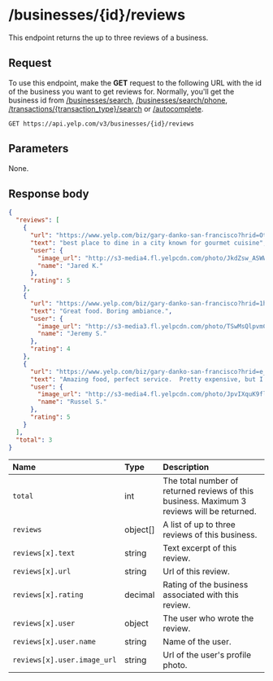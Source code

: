 # /businesses/{id}/reviews
This endpoint returns the up to three reviews of a business.

## Request

To use this endpoint, make the **GET** request to the following URL with the id of the business you want to get reviews for. Normally, you'll get the business id from [/businesses/search](businesses-search.md), [/businesses/search/phone](businesses-phone-search.md), [/transactions/{transaction_type}/search](businesses-transaction-search.md) or [/autocomplete](autocomplete.md).

```
GET https://api.yelp.com/v3/businesses/{id}/reviews
```

## Parameters

None.

## Response body

```json
{
  "reviews": [
    {
      "url": "https://www.yelp.com/biz/gary-danko-san-francisco?hrid=OtEqx7ZndmJGqi_XR83MVQ",
      "text": "best place to dine in a city known for gourmet cuisine",
      "user": {
        "image_url": "http://s3-media4.fl.yelpcdn.com/photo/JkdZsw_ASWWPYIsA2W5fsQ/o.jpg",
        "name": "Jared K."
      },
      "rating": 5
    },
    {
      "url": "https://www.yelp.com/biz/gary-danko-san-francisco?hrid=1hulB9R4fB7b8AbZq4jZVg",
      "text": "Great food. Boring ambiance.",
      "user": {
        "image_url": "http://s3-media3.fl.yelpcdn.com/photo/TSwMsQlpvmCcTwT9oPfNug/o.jpg",
        "name": "Jeremy S."
      },
      "rating": 4
    },
    {
      "url": "https://www.yelp.com/biz/gary-danko-san-francisco?hrid=e_f9ELbSlKiPued9mVVTqw",
      "text": "Amazing food, perfect service.  Pretty expensive, but I think per dollar it's better than a lot of the higher end places.",
      "user": {
        "image_url": "http://s3-media4.fl.yelpcdn.com/photo/JpvIXquK9flx32lJJivTLg/o.jpg",
        "name": "Russel S."
      },
      "rating": 5
    }
  ],
  "total": 3
}
```

| Name | Type | Description |
|:-----|:-----|:------------|
| ``total`` | int | The total number of returned reviews of this business. Maximum 3 reviews will be returned. |
| ``reviews`` | object[] | A list of up to three reviews of this business. |
| ``reviews[x].text`` | string | Text excerpt of this review. |
| ``reviews[x].url`` | string | Url of this review. |
| ``reviews[x].rating`` | decimal | Rating of the business associated with this review. |
| ``reviews[x].user`` | object | The user who wrote the review. |
| ``reviews[x].user.name`` | string | Name of the user. |
| ``reviews[x].user.image_url`` | string | Url of the user's profile photo. |
